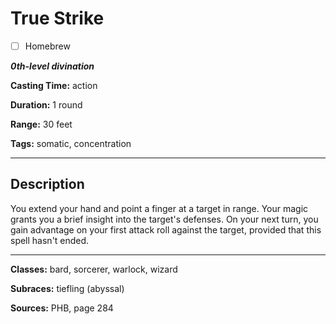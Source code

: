 # True Strike

- [ ] Homebrew

***0th-level divination***

**Casting Time:** action

**Duration:** 1 round

**Range:** 30 feet

**Tags:** somatic, concentration

---

## Description
You extend your hand and point a finger at a target in range.
Your magic grants you a brief insight into the target's defenses.
On your next turn, you gain advantage on your first attack roll against the target, provided that this spell hasn't ended.

---

**Classes:** bard, sorcerer, warlock, wizard

**Subraces:** tiefling (abyssal)

**Sources:** PHB, page 284
